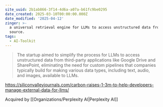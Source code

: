 ```yaml
---
site_uuid: 2b1ab866-3f14-4d6a-a07a-b61fc9be0295
date_created: 2025-03-10T00:00:00.000Z
date_modified: '2025-04-12'
zinger: >-
  a universal retrieval engine for LLMs to access unstructured data from any
  source.
tags:
  - AI-Toolkit
---
```



























































>The startup aimed to simplify the process for LLMs to access unstructured data from third-party applications like Google Drive and SharePoint, eliminating the need for custom pipelines that companies typically build for making various data types, including text, audio, and images, available to LLMs.

https://siliconvalleyjournals.com/carbon-raises-1-3m-to-help-developers-manage-external-data-for-llms/

Acquired by [[Organizations/Perplexity AI|Perplexity AI]]
